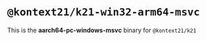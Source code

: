 # `@kontext21/k21-win32-arm64-msvc`

This is the **aarch64-pc-windows-msvc** binary for `@kontext21/k21`
